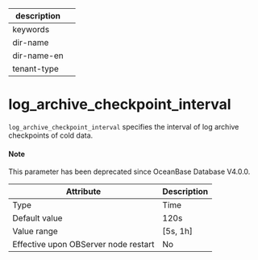 | description ||
|---|---|
| keywords ||
| dir-name ||
| dir-name-en ||
| tenant-type ||

log_archive_checkpoint_interval
====================================================

`log_archive_checkpoint_interval` specifies the interval of log archive checkpoints of cold data.

<main id="notice" type='explain'>
  <h4>Note</h4>
  <p>This parameter has been deprecated since OceanBase Database V4.0.0. </p>
</main>

| **Attribute** | **Description** |
|------------------|------------|
| Type | Time |
| Default value | 120s |
| Value range | \[5s, 1h\] |
| Effective upon OBServer node restart | No |


